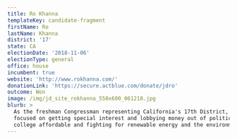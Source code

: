 ```yaml
---
title: Ro Khanna
templateKey: candidate-fragment
firstName: Ro
lastName: Khanna
district: '17'
state: CA
electionDate: '2018-11-06'
electionType: general
office: house
incumbent: true
website: 'http://www.rokhanna.com/'
donationLink: 'https://secure.actblue.com/donate/jdro'
outcome: Won
image: /img/jd_site_rokhanna_550x600_061218.jpg
blurb: >
  As the freshman Congressman representing California's 17th District, Ro is
  focused on getting special interest and lobbying money out of politics, making
  college affordable and fighting for renewable energy and the environment.
---
```


